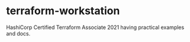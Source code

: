 # terraform-workstation
HashiCorp Certified Terraform Associate 2021 having practical examples and docs.
